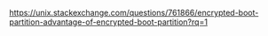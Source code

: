 https://unix.stackexchange.com/questions/761866/encrypted-boot-partition-advantage-of-encrypted-boot-partition?rq=1
